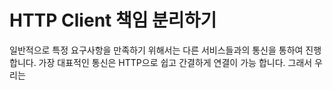 # HTTP Client 책임 분리하기

일반적으로 특정 요구사항을 만족하기 위해서는 다른 서비스들과의 통신을 통하여 진행 합니다. 가장 대표적인 통신은 HTTP으로 쉽고 간결하게 연결이 가능 합니다. 그래서 우리는 